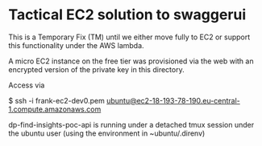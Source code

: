 # Tactical EC2 solution to swaggerui

This is a Temporary Fix (TM) until we either move fully to EC2 or support this
functionality under the AWS lambda.

A micro EC2 instance on the free tier was provisioned via the web with an
encrypted version of the private key in this directory.

Access via

$ ssh -i frank-ec2-dev0.pem ubuntu@ec2-18-193-78-190.eu-central-1.compute.amazonaws.com

dp-find-insights-poc-api is running under a detached tmux session under the
ubuntu user (using the environment in ~ubuntu/.direnv)

